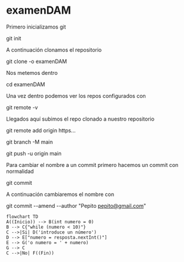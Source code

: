 # examenDAM

Primero inicializamos git

git init

A continuación clonamos el repositorio

git clone -o examenDAM

Nos metemos dentro

cd examenDAM

Una vez dentro podemos ver los repos configurados con

git remote -v

Llegados aquí subimos el repo clonado a nuestro repositorio

git remote add origin https...

git branch -M main

git push -u origin main

Para cambiar el nombre a un commit primero hacemos un commit con normalidad

git commit

A continuación cambiaremos el nombre con 

git commit --amend --author "Pepito <pepito@gmail.com>"

```mermaid
flowchart TD
A((Inicio)) --> B(int numero = 0)
B --> C{"while (numero < 10)"}
C -->|Si| D('introduce un número')
D --> E["numero = resposta.nextInt()"]
E --> G('o numero = ' + numero)
G --> C
C -->|No| F((Fin))
```
